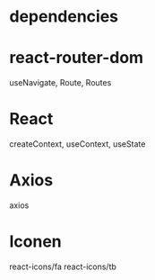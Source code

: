 # dependencies

# react-router-dom
useNavigate, Route, Routes

# React
createContext, useContext, useState

# Axios
axios

# Iconen
react-icons/fa
react-icons/tb